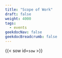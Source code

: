 ```yaml
---
title: "Scope of Work"
draft: false
weight: 4000
tags:
  - events
geekdocNav: false
geekdocBreadcrumb: false
---
```


{{< sow id=`sow` >}}
